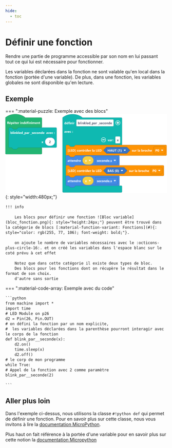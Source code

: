 ```yaml
---
hide:
  - toc
---
```


# Définir une fonction

Rendre une partie de programme accessible par son nom en lui passant tout ce qui lui est nécessaire pour fonctionner.

Les variables déclarées dans la fonction ne sont valable qu'en local dans la fonction (portée d'une variable). De plus, dans une fonction, les variables globales ne sont disponible qu'en lecture.

## Exemple

=== ":material-puzzle: Exemple avec des blocs"
    ![Blocs définir une fonction](fonction.png){: style="width:480px;"}



    !!! info

        Les blocs pour définir une fonction ![Bloc variable](bloc_fonction.png){: style="height:24px;"} peuvent être trouvé dans la catégorie de blocs [:material-function-variant: Fonctions](#){: style="color: rgb(255, 77, 106); font-weight: bold;"}. 

        on ajoute le nombre de variables nécessaires avec le :octicons-plus-circle-16:. et on créé les variables dans l'espace blanc sur le coté prévu à cet effet 

        Notez que dans cette catégorie il existe deux types de bloc.
        Des blocs pour les fonctions dont on récupère le résultat dans le format de son choix.
        d'autre sans sortie

=== ":material-code-array: Exemple avec du code"

    ```python
    from machine import *
    import time
    # LED Module on p26
    d2 = Pin(26, Pin.OUT)
    # on défini la fonction par un nom explicite,
    #  les variables déclarées dans la parenthèse pourront interagir avec le corps de la fonction
    def blink_par__seconde(x):
        d2.on()
        time.sleep(x)
        d2.off()
    # le corp de mon programme 
    while True:
    # Appel de la fonction avec 2 comme paramètre    
    blink_par__seconde(2)

    ```

## Aller plus loin

Dans l'exemple ci-dessus, nous utilisons la classe `#!python def` qui permet de définir une fonction. Pour en savoir plus sur cette classe, nous vous invitons à lire la [documentation MicroPython](https://www.micropython.fr/reference/02.mots_cles/def/).

Plus haut on fait référence à la portée d'une variable pour en savoir plus sur cette notion la [documentation Micropython](https://www.micropython.fr/reference/02.mots_cles/global/#portee-de-la-variable-definition)
